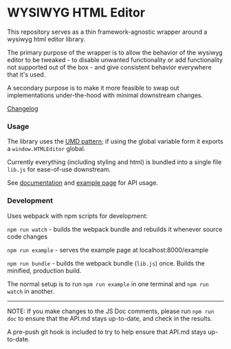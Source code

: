 # WYSIWYG HTML Editor #

This repository serves as a thin framework-agnostic wrapper around a wysiwyg html editor library.

The primary purpose of the wrapper is to allow the behavior of the wysiwyg editor to be tweaked - to disable unwanted functionality or add functionality not supported out of the box - and give consistent behavior everywhere that it's used.

A secondary purpose is to make it more feasible to swap out implementations under-the-hood with minimal downstream changes.

[Changelog](CHANGELOG.md)

### Usage ###

The library uses the [UMD pattern](https://github.com/umdjs/umd); if using the global variable form it exports a `window.HTMLEditor` global.

Currently everything (including styling and html) is bundled into a single file `lib.js` for ease-of-use downstream.  

See [documentation](API.md) and [example page](example/index.html) for API usage.

### Development ###

Uses webpack with npm scripts for development:

`npm run watch` - builds the webpack bundle and rebuilds it whenever source code changes

`npm run example` - serves the example page at localhost:8000/example

`npm run bundle` - builds the webpack bundle (`lib.js`) once.  Builds the minified, production build.

The normal setup is to run `npm run example` in one terminal and `npm run watch` in another.

---

NOTE: If you make changes to the JS Doc comments, please run `npm run doc` to ensure that the API.md stays up-to-date, and check in the results.

A pre-push git hook is included to try to help ensure that API.md stays up-to-date.
